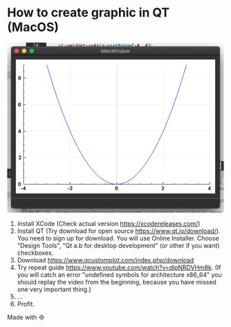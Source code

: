 # How to create graphic in QT (MacOS)

![Parabola](parabola.png)

1. Install XCode (Check actual version https://xcodereleases.com/)
2. Install QT (Try download for open source https://www.qt.io/download/). You need to sign up for download. You will use Online Installer. Choose "Design Tools", "Qt a.b for desktop development" (or other if you want) checkboxes.
3. Download https://www.qcustomplot.com/index.php/download
4. Try repeat guide https://www.youtube.com/watch?v=dlpNRDVHm8k. (If you will catch an error "undefined symbols for architecture x86_64" you should replay the video from the beginning, because you have missed one very important thing.)
5. ...
6. Profit.





Made with 